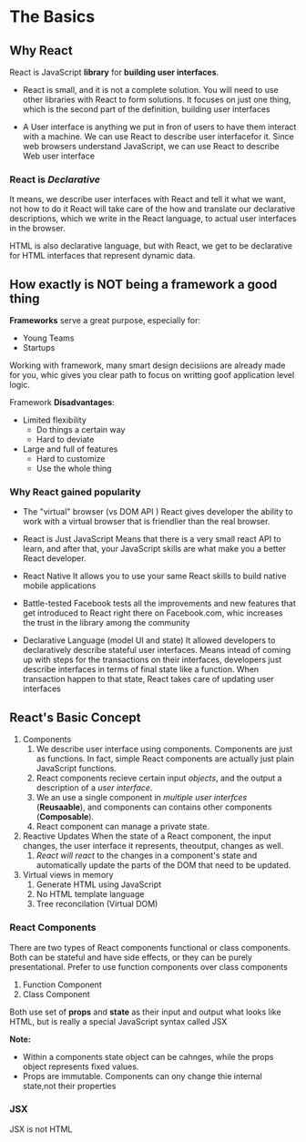 # The Basics

## Why React

React is JavaScript **library** for **building user interfaces**.  

* React is small, and it is not a complete solution. You will need to use other libraries with React to form solutions. It focuses on just one thing, which is the second part of the definition, building user interfaces

* A User interface is anything we put in fron of users to have them interact with a machine. We can use React to describe user interfacefor it. Since web browsers understand JavaScript, we can use React to describe Web user interface

### React is *Declarative*

It means, we describe user interfaces with React and tell it what we want, not how to do it React will take care of the how and translate our declarative descriptions, which we write in the React language, to actual user interfaces in the browser.  

HTML is also declarative language, but with React, we get to be declarative for HTML interfaces that represent dynamic data.

## How exactly is NOT being a framework a good thing

**Frameworks** serve a great purpose, especially for:

* Young Teams
* Startups

Working with framework, many smart design decisiions are already made for you, whic gives you clear path to focus on writting goof application level logic.

Framework **Disadvantages**:

* Limited flexibility
  * Do things a certain way
  * Hard to deviate
* Large and full of features
  * Hard to customize
  * Use the whole thing

### Why React gained popularity

* The "virtual" browser (vs DOM API )
React gives developer the ability to work with a virtual browser that is friendlier than the real browser.

* React is Just JavaScript
Means that there is a very small react API to learn, and after that, your JavaScript skills are what make you a better React developer.

* React Native
It allows you to use your same React skills to build native mobile applications

* Battle-tested
Facebook tests all the improvements and new features that get introduced to React right there on Facebook.com, whic increases the trust in the library among the community

* Declarative Language (model UI and state)
It allowed developers to declaratively describe stateful user interfaces. Means intead of coming up with steps for the transactions on their interfaces, developers just describe interfaces in terms of final state like a function.
When transaction happen to that state, React takes care of updating user interfaces

## React's Basic Concept

1. Components
   1. We describe user interface using components. Components are just as functions. In fact, simple React components are actually just plain JavaScript functions.
   2. React components recieve certain input *objects*, and the output a description of a *user interface*.
   3. We an use a single component in *multiple user interfces* (**Reusaable**), and components can contains other components (**Composable**).
   4. React component can manage a private state.
2. Reactive Updates
   When the state of a React component, the input changes, the user interface it represents, theoutput, changes as well.
   1. *React will react* to the changes in a component's state and automatically update the parts of the DOM that need to be updated.
3. Virtual views in memory
   1. Generate HTML using JavaScript
   2. No HTML template language
   3. Tree reconcilation (Virtual DOM)

### React Components

There are two types of React components functional or class components. Both can be stateful and have side effects, or they can be purely presentational. Prefer to use function components over class components

1. Function Component
2. Class Component

Both use set of **props** and **state** as their input and output what looks like HTML, but is really a special JavaScript syntax called JSX

**Note:**

* Within a components state object can be cahnges, while the props object represents fixed values. 
* Props are immutable. Components can ony change thie internal state,not their properties

### JSX

JSX is not HTML

